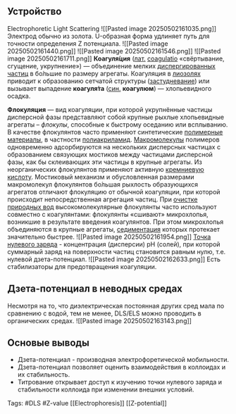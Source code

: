 ## Устройство

Electrophoretic Light Scattering
![[Pasted image 20250502161035.png]]
Электрод обычно из золота. U-образная форма удлиняет путь для точности определения Z потенциала. 
![[Pasted image 20250502161440.png]]
![[Pasted image 20250502161546.png]]
![[Pasted image 20250502161711.png]]
**Коагуля́ция** ([лат.](https://ru.wikipedia.org/wiki/%D0%9B%D0%B0%D1%82%D0%B8%D0%BD%D1%81%D0%BA%D0%B8%D0%B9_%D1%8F%D0%B7%D1%8B%D0%BA "Латинский язык") [coagulatio](https://ru.wiktionary.org/wiki/coagulatio#Латинский "wikt:coagulatio") «свёртывание, сгущение, укрупнение») — объединение мелких [диспергированных частиц](https://ru.wikipedia.org/wiki/%D0%97%D0%BE%D0%BB%D0%B8 "Золи") в бо́льшие по размеру агрегаты. Коагуляция в [лиозолях](https://ru.wikipedia.org/wiki/%D0%97%D0%BE%D0%BB%D0%B8 "Золи") приводит к образованию сетчатой структуры ([застудневание](https://ru.wikipedia.org/wiki/%D0%97%D0%B0%D1%81%D1%82%D1%83%D0%B4%D0%BD%D0%B5%D0%B2%D0%B0%D0%BD%D0%B8%D0%B5 "Застудневание")) или вызывает выпадение **коагуля́та** ([син.](https://ru.wikipedia.org/wiki/%D0%A1%D0%B8%D0%BD%D0%BE%D0%BD%D0%B8%D0%BC "Синоним") **коагулюм**) — хлопьевидного осадка.

**Флокуляция** — вид коагуляции, при которой укрупнённые частицы дисперсной фазы представляют собой крупные рыхлые хлопьевидные агрегаты – _флокулы_, способные к быстрому оседанию или всплыванию. В качестве флокулянтов часто применяют синтетические [полимерные материалы](https://ru.wikipedia.org/wiki/%D0%9F%D0%BE%D0%BB%D0%B8%D0%BC%D0%B5%D1%80%D1%8B "Полимеры"), в частности [полиакриламид](https://ru.wikipedia.org/wiki/%D0%9F%D0%BE%D0%BB%D0%B8%D0%B0%D0%BA%D1%80%D0%B8%D0%BB%D0%B0%D0%BC%D0%B8%D0%B4 "Полиакриламид"). [Макромолекулы](https://ru.wikipedia.org/wiki/%D0%9C%D0%B0%D0%BA%D1%80%D0%BE%D0%BC%D0%BE%D0%BB%D0%B5%D0%BA%D1%83%D0%BB%D0%B0 "Макромолекула") полимеров одновременно адсорбируются на нескольких дисперсных частицах с образованием связующих мостиков между частицами дисперсной фазы, как бы склеивающих эти частицы в крупные агрегаты. Из неорганических флокулянтов применяют активную [кремниевую кислоту](https://ru.wikipedia.org/wiki/%D0%9A%D1%80%D0%B5%D0%BC%D0%BD%D0%B8%D0%B5%D0%B2%D1%8B%D0%B5_%D0%BA%D0%B8%D1%81%D0%BB%D0%BE%D1%82%D1%8B "Кремниевые кислоты"). Мостиковый механизм и обусловленная размерами макромолекул флокулянтов бо́льшая рыхлость образующихся агрегатов отличают флокуляцию от обычной коагуляции, при которой происходит непосредственная агрегация частиц. При [очистке природных вод](https://ru.wikipedia.org/wiki/%D0%92%D0%BE%D0%B4%D0%BE%D0%BF%D0%BE%D0%B4%D0%B3%D0%BE%D1%82%D0%BE%D0%B2%D0%BA%D0%B0 "Водоподготовка") высокомолекулярные флокулянты часто используют совместно с коагулянтами: флокулянты «сшивают» микрохлопья, возникшие в результате введения коагулянтов. При этом микрохлопья объединяются в крупные агрегаты, [седиментация](https://ru.wikipedia.org/wiki/%D0%A1%D0%B5%D0%B4%D0%B8%D0%BC%D0%B5%D0%BD%D1%82%D0%B0%D1%86%D0%B8%D1%8F "Седиментация") которых протекает значительно быстрее.
![[Pasted image 20250502161954.png]]
[Точка нулевого заряда](https://studfile.net/preview/9837243/page:30/) - концентрация (дисперсии) pH (солей), при которой суммарный заряд на поверхности частиц становится равным нулю, т.е. нулевой дзета-потенциал.
![[Pasted image 20250502162633.png]]
Есть стабилизаторы для предотвращения коагуляции. 

## Дзета-потенциал в неводных средах

Несмотря на то, что диэлектрическая постоянная других сред мала по сравнению с водой, тем не менее, DLS/ELS можно проводить в органических средах.
![[Pasted image 20250502163143.png]]
## Основые выводы
- Дзета-потенциал - производная электрофоретической мобильности.
- Дзета-потенциал позволяет оценить взаимодействия в коллоидах и их стабильность.
- Титрование открывает доступ к изучению точки  нулевого заряда и стабильности коллоида при изменении внешних условий.





Tags: #DLS #Z-value 
[[Electrophoresis]]
[[Z-potential]]
